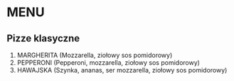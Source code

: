 # MENU

## Pizze klasyczne
1. MARGHERITA (Mozzarella, ziołowy sos pomidorowy)
2. PEPPERONI (Pepperoni, mozzarella,  ziołowy sos pomidorowy)
3. HAWAJSKA (Szynka, ananas, ser mozzarella, ziołowy sos pomidorowy)
